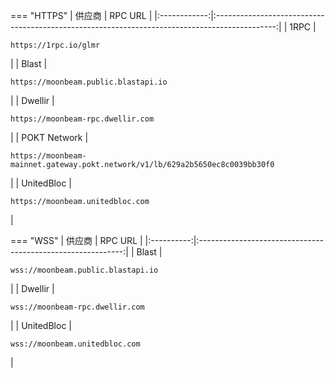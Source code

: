 === "HTTPS"
    |    供应商    |                                            RPC URL                                            |
    |:------------:|:---------------------------------------------------------------------------------------------:|
    |     1RPC     |                             <pre>```https://1rpc.io/glmr```</pre>                             |
    |    Blast     |                     <pre>```https://moonbeam.public.blastapi.io```</pre>                      |
    |   Dwellir    |                       <pre>```https://moonbeam-rpc.dwellir.com```</pre>                       |
    | POKT Network | <pre>```https://moonbeam-mainnet.gateway.pokt.network/v1/lb/629a2b5650ec8c0039bb30f0```</pre> |
    |  UnitedBloc  |                       <pre>```https://moonbeam.unitedbloc.com```</pre>                        |

=== "WSS"
    |   供应商   |                           RPC URL                           |
    |:----------:|:-----------------------------------------------------------:|
    |   Blast    |     <pre>```wss://moonbeam.public.blastapi.io```</pre>      |
    |  Dwellir   |       <pre>```wss://moonbeam-rpc.dwellir.com```</pre>       |
    | UnitedBloc |       <pre>```wss://moonbeam.unitedbloc.com```</pre>        |
